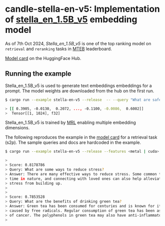 # candle-stella-en-v5: Implementation of [stella_en_1.5B_v5](https://huggingface.co/dunzhang/stella_en_1.5B_v5) embedding model

As of 7th Oct 2024, *Stella_en_1.5B_v5* is one of the top ranking model on `retrieval` and `reranking` tasks in [MTEB](https://huggingface.co/spaces/mteb/leaderboard) leaderboard.

[Model card](https://huggingface.co/dunzhang/stella_en_1.5B_v5) on the HuggingFace Hub.

## Running the example

Stella_en_1.5B_v5 is used to generate text embeddings embeddings for a prompt. The model weights
are downloaded from the hub on the first run.

```bash
$ cargo run --example stella-en-v5 --release  -- --query "What are safetensors?"

> [[ 0.3905, -0.0130,  0.2072, ..., -0.1100, -0.0086,  0.6002]]
>  Tensor[[1, 1024], f32]
```

Stella_en_1.5B_v5 is trained by [MRL](https://arxiv.org/abs/2205.13147) enabling multiple embedding dimensions.

The following reproduces the example in the [model card](https://huggingface.co/dunzhang/stella_en_1.5B_v5) for a retrieval task (s2p). The sample queries and docs are hardcoded in the example.

```bash
$ cargo run --example stella-en-v5 --release --features <metal | cuda>

>
> Score: 0.8178786
> Query: What are some ways to reduce stress?
> Answer: There are many effective ways to reduce stress. Some common techniques include deep breathing, meditation, and physical activity. Engaging in hobbies, spending
> time in nature, and connecting with loved ones can also help alleviate stress. Additionally, setting boundaries, practicing self-care, and learning to say no can prevent
> stress from building up.
>
>
> Score: 0.7853528
> Query: What are the benefits of drinking green tea?
> Answer: Green tea has been consumed for centuries and is known for its potential health benefits. It contains antioxidants that may help protect the body against damage 
> caused by free radicals. Regular consumption of green tea has been associated with improved heart health, enhanced cognitive function, and a reduced risk of certain types >
> of cancer. The polyphenols in green tea may also have anti-inflammatory and weight loss properties.
>
```